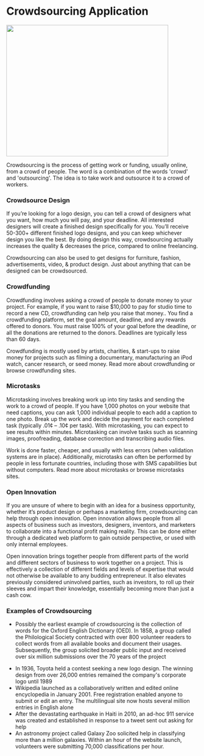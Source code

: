 # Crowdsourcing Application #

<a href='http://www.youtube.com/watch?feature=player_embedded&v=Buyub6vIG3Q' target='_blank'><img src='http://img.youtube.com/vi/Buyub6vIG3Q/0.jpg' width='425' height=344 /></a>

Crowdsourcing is the process of getting work or funding, usually online, from a crowd of people. The word is a combination of the words 'crowd' and 'outsourcing'. The idea is to take work and outsource it to a crowd of workers.

### Crowdsource Design ###

If you’re looking for a logo design, you can tell a crowd of designers what you want, how much you will pay, and your deadline. All interested designers will create a finished design specifically for you. You’ll receive 50-300+ different finished logo designs, and you can keep whichever design you like the best. By doing design this way, crowdsourcing actually increases the quality & decreases the price, compared to online freelancing.

Crowdsourcing can also be used to get designs for furniture, fashion, advertisements, video, & product design. Just about anything that can be designed can be crowdsourced.

### Crowdfunding ###

Crowdfunding involves asking a crowd of people to donate money to your project. For example, if you want to raise $10,000 to pay for studio time to record a new CD, crowdfunding can help you raise that money.. You find a crowdfunding platform, set the goal amount, deadline, and any rewards offered to donors. You must raise 100% of your goal before the deadline, or all the donations are returned to the donors. Deadlines are typically less than 60 days.

Crowdfunding is mostly used by artists, charities, & start-ups to raise money for projects such as filming a documentary, manufacturing an iPod watch, cancer research, or seed money. Read more about crowdfunding or browse crowdfunding sites.

### Microtasks ###

Microtasking involves breaking work up into tiny tasks and sending the work to a crowd of people. If you have 1,000 photos on your website that need captions, you can ask 1,000 individual people to each add a caption to one photo. Break up the work and decide the payment for each completed task (typically .01¢ – .10¢ per task). With microtasking, you can expect to see results within minutes. Microtasking can involve tasks such as scanning images, proofreading, database correction and transcribing audio files.

Work is done faster, cheaper, and usually with less errors (when validation systems are in place). Additionally, microtasks can often be performed by people in less fortunate countries, including those with SMS capabilities but without computers. Read more about microtasks or browse microtasks sites.

### Open Innovation ###

If you are unsure of where to begin with an idea for a business opportunity, whether it’s product design or perhaps a marketing firm, crowdsourcing can help through open innovation. Open innovation allows people from all aspects of business such as investors, designers, inventors, and marketers to collaborate into a functional profit making reality. This can be done either through a dedicated web platform to gain outside perspective, or used with only internal employees.

Open innovation brings together people from different parts of the world and different sectors of business to work together on a project. This is effectively a collection of different fields and levels of expertise that would not otherwise be available to any budding entrepreneur. It also elevates previously considered uninvolved parties, such as investors, to roll up their sleeves and impart their knowledge, essentially becoming more than just a cash cow.

### Examples of Crowdsourcing ###

  * Possibly the earliest example of crowdsourcing is the collection of words for the Oxford English Dictionary (OED). In 1858, a group called the Philological Society contracted with over 800 volunteer readers to collect words from all available books and document their usages. Subsequently, the group solicited broader public input and received over six million submissions over the 70 years of the project <br>
<ul><li>In 1936, Toyota held a contest seeking a new logo design. The winning design from over 26,000 entries remained the company's corporate logo until 1989 <br>
</li><li>Wikipedia launched as a collaboratively written and edited online encyclopedia in January 2001. Free registration enabled anyone to submit or edit an entry. The multilingual site now hosts several million entries in English alone <br>
</li><li>After the devastating earthquake in Haiti in 2010, an ad-hoc 911 service was created and established in response to a tweet sent out asking for help <br>
</li><li>An astronomy project called Galaxy Zoo solicited help in classifying more than a million galaxies. Within an hour of the website launch, volunteers were submitting 70,000 classifications per hour.